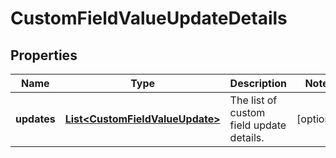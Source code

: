 # CustomFieldValueUpdateDetails

## Properties
Name | Type | Description | Notes
------------ | ------------- | ------------- | -------------
**updates** | [**List&lt;CustomFieldValueUpdate&gt;**](CustomFieldValueUpdate.md) | The list of custom field update details. |  [optional]
